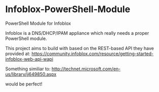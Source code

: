 Infoblox-PowerShell-Module
==========================

PowerShell Module for Infoblox

Infoblox is a DNS/DHCP/IPAM appliance which really needs a proper PowerShell module.

This project aims to build with based on the REST-based API they have provided at:
https://community.infoblox.com/resource/getting-started-infoblox-web-api-wapi

Something similiar to:
http://technet.microsoft.com/en-us/library/jj649850.aspx

would be perfect!
